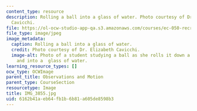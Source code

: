```yaml
---
content_type: resource
description: Rolling a ball into a glass of water. Photo courtesy of Dr. Elizabeth
  Cavicchi.
file: https://ol-ocw-studio-app-qa.s3.amazonaws.com/courses/ec-050-recreate-experiments-from-history-inform-the-future-from-the-past-galileo-january-iap-2010/6162b41aeb64fb1b6b81a605de8598b3_IMG_3855.jpg
file_type: image/jpeg
image_metadata:
  caption: Rolling a ball into a glass of water.
  credit: Photo courtesy of Dr. Elizabeth Cavicchi.
  image-alt: Photo of a student studying a ball as she rolls it down a cardboard ramp
    and into a  glass of water.
learning_resource_types: []
ocw_type: OCWImage
parent_title: Observations and Motion
parent_type: CourseSection
resourcetype: Image
title: IMG_3855.jpg
uid: 6162b41a-eb64-fb1b-6b81-a605de8598b3
---
```

